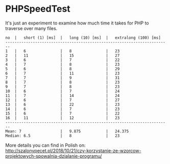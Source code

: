 # PHPSpeedTest

It's just an experiment to examine how much time it takes for PHP to traverse over many files.
```
no  |   short (1) [ms]  |   long (10) [ms]  |   extralong (100) [ms]
------------------------------------------------------------------------
1   |   6               |   8               |   23   
2   |   11              |   15              |   27   
3   |   6               |   7               |   22   
4   |   7               |   8               |   23   
5   |   6               |   8               |   29   
6   |   7               |   11              |   23   
7   |   7               |   9               |   31   
8   |   7               |   8               |   23   
9   |   7               |   8               |   23   
10  |   6               |   7               |   24   
11  |   7               |   14              |   24   
12  |   6               |   7               |   27   
13  |   6               |   22              |   23   
14  |   6               |   7               |   23   
15  |   6               |   7               |   22   
16  |   11              |   12              |   23   
------------------------------------------------------------------------
Mean: 7                 |   9.875           |   24.375
Median: 6.5             |   8               |   23 
```

More details you can find in Polish on: http://szalonypecet.pl/2018/10/21/czy-korzystanie-ze-wzorcow-projektowych-spowalnia-dzialanie-programu/
